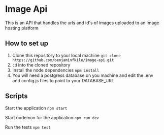 # Image Api

This is an API that handles the urls and id's of images uploaded to an image hosting platform

## How to set up

1. Clone this repository to your local machine `git clone https://github.com/benjaminfkile/image-api.git`
2. `cd` into the cloned repository
3. Install the node dependencies `npm install`
4. You will need a postgress database on you machine and edit the .env and config.js files to point to your DATABASE_URL

## Scripts

Start the application `npm start`

Start nodemon for the application `npm run dev`

Run the tests `npm test`


